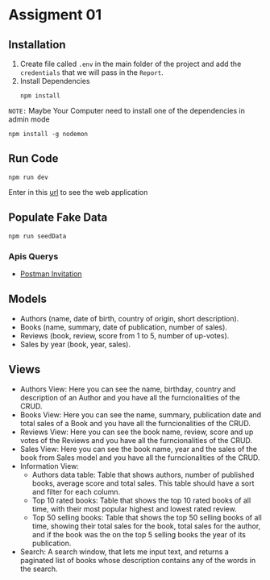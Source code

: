 # Assigment 01


## Installation
1. Create file called `.env` in the main folder of the project and add the `credentials` that we will pass in the `Report`.
2. Install Dependencies
   ```
   npm install
   ```
`NOTE:` Maybe Your Computer need to install one of the dependencies in admin mode
   ```
   npm install -g nodemon
   ```

## Run Code 
   ```
   npm run dev
   ```
   Enter in this [url](http://localhost:8000) to see the web application

##  Populate Fake Data
```
npm run seedData
```

### Apis Querys
* [Postman Invitation](https://interstellar-eclipse-871816.postman.co/workspace/Testing-Architecture~8877c687-380f-4a88-9648-7d81b16a8c38/collection/18573767-f6961827-7f0b-4ee7-b68d-776047019fbb?action=share&creator=18573767)

## Models
- Authors (name, date of birth, country of origin, short description).
- Books (name, summary, date of publication, number of sales).
- Reviews (book, review, score from 1 to 5, number of up-votes).
- Sales by year (book, year, sales).

## Views
- Authors View: Here you can see the name, birthday, country and description of an Author and you have all the furncionalities of the CRUD.
- Books View: Here you can see the name, summary, publication date and total sales of a Book and you have all the furncionalities of the CRUD.
- Reviews View: Here you can see the book name, review, score and up votes of the Reviews and you have all the furncionalities of the CRUD.
- Sales View: Here you can see the book name, year and the sales of the book from Sales model and you have all the furncionalities of the CRUD.
- Information View: 
   - Authors data table: Table that shows authors, number of published books, average score and total sales. This table should have a sort and filter for each column.
   - Top 10 rated books: Table that shows the top 10 rated books of all time, with their most popular highest and lowest rated review.
   - Top 50 selling books: Table that shows the top 50 selling books of all time, showing their total sales for the book, total sales for the author, and if the book was the on the top 5 selling books the year of its publication.
- Search: A search window, that lets me input text, and returns a paginated list of books whose description contains any of the words in the search.